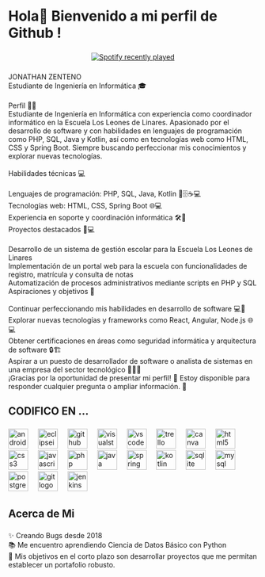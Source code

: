 <h1 align="left">Hola👋 Bienvenido a mi perfil de Github !</h1>

###

<div align="center">
  <a href="https://open.spotify.com/user/12135888347">
    <img src="https://spotify-recently-played-readme.vercel.app/api?user=12135888347&count=5&unique=false" alt="Spotify recently played"  />
  </a>
</div>

###

<p align="left">JONATHAN ZENTENO<br>Estudiante de Ingeniería en Informática 🎓<br><br>Perfil 👨‍💻<br>Estudiante de Ingeniería en Informática con experiencia como coordinador informático en la Escuela Los Leones de Linares. Apasionado por el desarrollo de software y con habilidades en lenguajes de programación como PHP, SQL, Java y Kotlin, así como en tecnologías web como HTML, CSS y Spring Boot. Siempre buscando perfeccionar mis conocimientos y explorar nuevas tecnologías.<br><br>Habilidades técnicas 💻<br><br>Lenguajes de programación: PHP, SQL, Java, Kotlin 🐘🗄️☕️💻<br>Tecnologías web: HTML, CSS, Spring Boot 🌐💻<br>Experiencia en soporte y coordinación informática 🛠️🤖<br>Proyectos destacados 🏫💻<br><br>Desarrollo de un sistema de gestión escolar para la Escuela Los Leones de Linares<br>Implementación de un portal web para la escuela con funcionalidades de registro, matrícula y consulta de notas<br>Automatización de procesos administrativos mediante scripts en PHP y SQL<br>Aspiraciones y objetivos 🚀<br><br>Continuar perfeccionando mis habilidades en desarrollo de software 💻🚀<br>Explorar nuevas tecnologías y frameworks como React, Angular, Node.js 🌐💻<br>Obtener certificaciones en áreas como seguridad informática y arquitectura de software 🔒🏗️<br>Aspirar a un puesto de desarrollador de software o analista de sistemas en una empresa del sector tecnológico 👨‍💻💼<br>¡Gracias por la oportunidad de presentar mi perfil! 🙏 Estoy disponible para responder cualquier pregunta o ampliar información. 💬</p>

###

<h2 align="left">CODIFICO EN ...</h2>

###

<div align="left">
  <img src="https://cdn.jsdelivr.net/gh/devicons/devicon/icons/androidstudio/androidstudio-original.svg" height="40" alt="androidstudio logo"  />
  <img width="12" />
  <img src="https://skillicons.dev/icons?i=eclipse" height="40" alt="eclipseide logo"  />
  <img width="12" />
  <img src="https://cdn.jsdelivr.net/gh/devicons/devicon/icons/github/github-original.svg" height="40" alt="github logo"  />
  <img width="12" />
  <img src="https://cdn.jsdelivr.net/gh/devicons/devicon/icons/visualstudio/visualstudio-plain.svg" height="40" alt="visualstudio logo"  />
  <img width="12" />
  <img src="https://cdn.jsdelivr.net/gh/devicons/devicon/icons/vscode/vscode-original.svg" height="40" alt="vscode logo"  />
  <img width="12" />
  <img src="https://cdn.jsdelivr.net/gh/devicons/devicon/icons/trello/trello-plain.svg" height="40" alt="trello logo"  />
  <img width="12" />
  <img src="https://cdn.simpleicons.org/canva/00C4CC" height="40" alt="canva logo"  />
  <img width="12" />
  <img src="https://cdn.simpleicons.org/html5/E34F26" height="40" alt="html5 logo"  />
  <img width="12" />
  <img src="https://cdn.jsdelivr.net/gh/devicons/devicon/icons/css3/css3-original.svg" height="40" alt="css3 logo"  />
  <img width="12" />
  <img src="https://cdn.jsdelivr.net/gh/devicons/devicon/icons/javascript/javascript-original.svg" height="40" alt="javascript logo"  />
  <img width="12" />
  <img src="https://cdn.jsdelivr.net/gh/devicons/devicon/icons/php/php-original.svg" height="40" alt="php logo"  />
  <img width="12" />
  <img src="https://cdn.jsdelivr.net/gh/devicons/devicon/icons/java/java-original.svg" height="40" alt="java logo"  />
  <img width="12" />
  <img src="https://cdn.simpleicons.org/spring/6DB33F" height="40" alt="spring logo"  />
  <img width="12" />
  <img src="https://cdn.jsdelivr.net/gh/devicons/devicon/icons/kotlin/kotlin-original.svg" height="40" alt="kotlin logo"  />
  <img width="12" />
  <img src="https://cdn.jsdelivr.net/gh/devicons/devicon/icons/sqlite/sqlite-original.svg" height="40" alt="sqlite logo"  />
  <img width="12" />
  <img src="https://cdn.jsdelivr.net/gh/devicons/devicon/icons/mysql/mysql-original.svg" height="40" alt="mysql logo"  />
  <img width="12" />
  <img src="https://cdn.jsdelivr.net/gh/devicons/devicon/icons/postgresql/postgresql-original.svg" height="40" alt="postgresql logo"  />
  <img width="12" />
  <img src="https://cdn.jsdelivr.net/gh/devicons/devicon/icons/git/git-original.svg" height="40" alt="git logo"  />
  <img width="12" />
  <img src="https://cdn.simpleicons.org/jenkins/D24939" height="40" alt="jenkins logo"  />
</div>

###

<h2 align="left">Acerca de Mi</h2>

###

<p align="left">✨ Creando Bugs desde 2018<br>📚 Me encuentro aprendiendo Ciencia de Datos Básico con Python<br>🎯 Mis objetivos en el corto plazo son desarrollar proyectos que me permitan establecer un portafolio robusto.</p>

###
